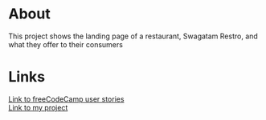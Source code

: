 # About
This project shows the landing page of a restaurant, Swagatam Restro, and what they offer to their consumers

# Links
[Link to freeCodeCamp user stories](https://www.freecodecamp.org/learn/responsive-web-design/responsive-web-design-projects/build-a-product-landing-page)\
[Link to my project](https://codepen.io/Aiglelevant/pen/qBjZrBR)

